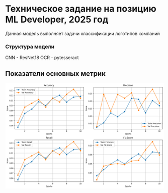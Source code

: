 # Техническое задание на позицию ML Developer, 2025 год

Данная модель выполняет задачи классификации логотипов компаний

### Структура модели

CNN - ResNet18
OCR - pytesseract

## Показатели основных метрик
![Основные метрики](image.png)

